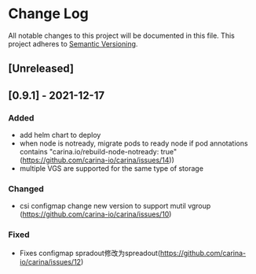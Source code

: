 # Change Log

All notable changes to this project will be documented in this file.
This project adheres to [Semantic Versioning](https://www.opencarina.io).

## [Unreleased]

## [0.9.1] - 2021-12-17

### Added

- add helm chart to deploy
- when node is notready, migrate pods to ready node if pod annotations contains "carina.io/rebuild-node-notready: true" (<https://github.com/carina-io/carina/issues/14>))
- multiple VGS are supported for the same type of storage


### Changed

- csi configmap change new version to support mutil vgroup (https://github.com/carina-io/carina/issues/10)

### Fixed

- Fixes configmap  spradout修改为spreadout(<https://github.com/carina-io/carina/issues/12>)


